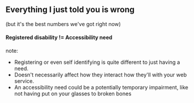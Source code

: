 ## Everything I just told you is wrong
(but it's the best numbers we've got right now)


#### Registered disability != Accessibility need

note:
- Registering or even self identifying is quite different to just having a need.
- Doesn't necessarily affect how they interact how they'll with your web service.
- An accessibility need could be a potentially temporary impairment, like not having put on your glasses to broken bones

